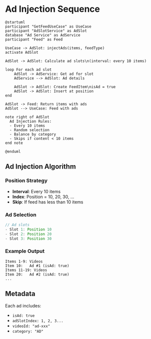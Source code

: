 # Ad Injection Sequence

```plantuml
@startuml
participant "GetFeedUseCase" as UseCase
participant "AdSlotService" as AdSlot
database "Ad Service" as AdService
participant "Feed" as Feed

UseCase -> AdSlot: injectAds(items, feedType)
activate AdSlot

AdSlot -> AdSlot: Calculate ad slots\n(interval: every 10 items)

loop For each ad slot
    AdSlot -> AdService: Get ad for slot
    AdService --> AdSlot: Ad details
    
    AdSlot -> AdSlot: Create FeedItem\nisAd = true
    AdSlot -> AdSlot: Insert at position
end

AdSlot -> Feed: Return items with ads
AdSlot --> UseCase: Feed with ads

note right of AdSlot
  Ad Injection Rules:
  - Every 10 items
  - Random selection
  - Balance by category
  - Skips if content < 10 items
end note

@enduml
```

## Ad Injection Algorithm

### Position Strategy

- **Interval**: Every 10 items
- **Index**: Position = 10, 20, 30, ...
- **Skip**: If feed has less than 10 items

### Ad Selection

```java
// Ad slots
- Slot 1: Position 10
- Slot 2: Position 20
- Slot 3: Position 30
```

### Example Output

```
Items 1-9: Videos
Item 10:   Ad #1 (isAd: true)
Items 11-19: Videos
Item 20:   Ad #2 (isAd: true)
...
```

## Metadata

Each ad includes:
- `isAd: true`
- `adSlotIndex: 1, 2, 3...`
- `videoId: "ad-xxx"`
- `category: "AD"`


